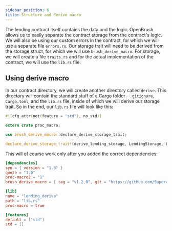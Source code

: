 ```yaml
---
sidebar_position: 6
title: Structure and derive macro
---
```


The lending contract itself contains the data and the logic. OpenBrush allows us to easily separate the contract storage from the contract's logic. We will also be using our custom errors in the contract, for which we will use a separate file `errors.rs`. Our storage trait will need to be derived from the storage struct, for which we will use `brush_derive_macro`. For storage, we will create a file `traits.rs` and for the actual implementation of the contract, we will use the `lib.rs` file.

## Using derive macro

In our contract directory, we will create another directory called `derive`. This directory will contain the standard stuff of a Cargo folder - `.gitignore`, `Cargo.toml`, and the `lib.rs` file, inside of which we will derive our storage trait. So in the end, our `lib.rs` file will look like this:

```rust
#![cfg_attr(not(feature = "std"), no_std)]

extern crate proc_macro;

use brush_derive_macro::declare_derive_storage_trait;

declare_derive_storage_trait!(derive_lending_storage, LendingStorage, LendingStorageField);

```

This will of course work only after you added the correct dependencies:

```toml
[dependencies]
syn = { version = "1.0" }
quote = "1.0"
proc-macro2 = "1"
brush_derive_macro = { tag = "v1.2.0", git = "https://github.com/Supercolony-net/openbrush-contracts"}

[lib]
name = "lending_derive"
path = "lib.rs"
proc-macro = true

[features]
default = ["std"]
std = []
```